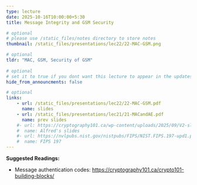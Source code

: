 ```yaml
---
type: lecture
date: 2025-10-16T10:00:00+5:30
title: Message Integrity and GSM Security

# optional
# please use /static_files/notes directory to store notes
thumbnail: /static_files/presentations/lec22/22-MAC-GSM.png

# optional
tldr: "MAC, GSM, Security of GSM"
  
# optional
# set it to true if you dont want this lecture to appear in the updates section
hide_from_announcments: false

# optional
links: 
    - url: /static_files/presentations/lec22/22-MAC-GSM.pdf
      name: slides
    - url: /static_files/presentations/lec21/21-MACandAE.pdf
      name: prev slides
    #- url: https://cryptography101.ca/wp-content/uploads/2025/09/V2-slides-Crypto101.pdf
    #  name: Alfred's slides
    #- url: https://nvlpubs.nist.gov/nistpubs/FIPS/NIST.FIPS.197-upd1.pdf
    #  name: FIPS 197
---
```

<!-- Other additional contents using markdown -->
**Suggested Readings:**

- Message authentication codes: https://cryptography101.ca/crypto101-building-blocks/